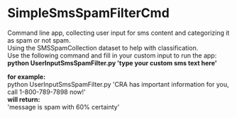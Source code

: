 # SimpleSmsSpamFilterCmd
Command line app, collecting user input for sms content and categorizing it as spam or not spam.
<br>
Using the SMSSpamCollection dataset to help with classification.
<br>
Use the following command and fill in your custom input to run the app:
<br>
<b>python UserInputSmsSpamFilter.py 'type your custom sms text here'</b>
<p>
<b>for example:</b>
<br>
python UserInputSmsSpamFilter.py 'CRA has important information for you, call 1-800-789-7898 now!'
<br>
<b>will return:</b>
<br>
'message is spam with 60% certainty'
</p>

